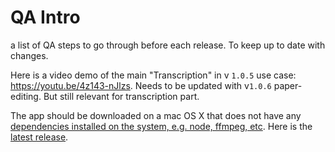 # QA Intro 

a list of QA steps to go through before each release. To keep up to date with changes.

<!-- find QA list made for VOX + add paperedit to it.  https://docs.google.com/document/d/1dLtZ2OCQRmNnFR5dS-Z8ANK5A4xVrELzEEMn6-k4GbM/edit# -->

Here is a video demo of the  main "Transcription" in v `1.0.5` use case: https://youtu.be/4z143-nJlzs. Needs to be updated with v`1.0.6`  paper-editing. But still relevant for transcription part.

The app should be downloaded on a mac OS X that does not have any [dependencies installed on the system, e.g. node, ffmpeg, etc](/dependencies.md). Here is the [latest release](https://github.com/OpenNewsLabs/autoEdit_2/releases).     